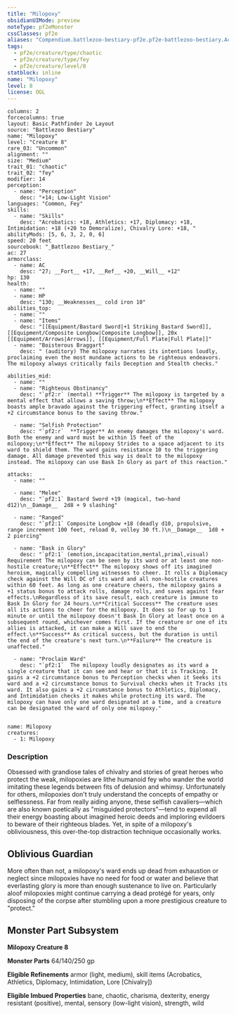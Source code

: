```yaml
---
title: "Milopoxy"
obsidianUIMode: preview
noteType: pf2eMonster
cssClasses: pf2e
aliases: "Compendium.battlezoo-bestiary-pf2e.pf2e-battlezoo-bestiary.Actor.ujOHv8qAKCnjkBOK" 
tags:
  - pf2e/creature/type/chaotic
  - pf2e/creature/type/fey
  - pf2e/creature/level/8
statblock: inline
name: "Milopoxy"
level: 8
license: OGL
---
```


```statblock
columns: 2
forcecolumns: true
layout: Basic Pathfinder 2e Layout
source: "Battlezoo Bestiary"
name: "Milopoxy"
level: "Creature 8"
rare_03: "Uncommon"
alignment: ""
size: "Medium"
trait_01: "chaotic"
trait_02: "fey"
modifier: 14
perception:
  - name: "Perception"
    desc: "+14; Low-Light Vision"
languages: "Common, Fey"
skills:
  - name: "Skills"
    desc: "Acrobatics: +18, Athletics: +17, Diplomacy: +18, Intimidation: +18 (+20 to Demoralize), Chivalry Lore: +18, "
abilityMods: [5, 6, 3, 2, 0, 6]
speed: 20 feet
sourcebook: "_Battlezoo Bestiary_"
ac: 27
armorclass:
  - name: AC
    desc: "27; __Fort__ +17, __Ref__ +20, __Will__ +12"
hp: 130
health:
  - name: ""
  - name: HP
    desc: "130; __Weaknesses__ cold iron 10"
abilities_top:
  - name: ""
  - name: "Items"
    desc: "[[Equipment/Bastard Sword|+1 Striking Bastard Sword]], [[Equipment/Composite Longbow|Composite Longbow]], 20x [[Equipment/Arrows|Arrows]], [[Equipment/Full Plate|Full Plate]]"
  - name: "Boisterous Braggart"
    desc: " (auditory) The milopoxy narrates its intentions loudly, proclaiming even the most mundane actions to be righteous endeavors. The milopoxy always critically fails Deception and Stealth checks."

abilities_mid:
  - name: ""
  - name: "Righteous Obstinancy"
    desc: "`pf2:r` (mental) **Trigger** The milopoxy is targeted by a mental effect that allows a saving throw;\n**Effect** The milopoxy boasts ample bravado against the triggering effect, granting itself a +2 circumstance bonus to the saving throw."

  - name: "Selfish Protection"
    desc: "`pf2:r`  **Trigger** An enemy damages the milopoxy's ward. Both the enemy and ward must be within 15 feet of the milopoxy;\n**Effect** The milopoxy Strides to a space adjacent to its ward to shield them. The ward gains resistance 10 to the triggering damage. All damage prevented this way is dealt to the milopoxy instead. The milopoxy can use Bask In Glory as part of this reaction."

attacks:
  - name: ""

  - name: "Melee"
    desc: "`pf2:1` Bastard Sword +19 (magical, two-hand d12)\n__Damage__  2d8 + 9 slashing"

  - name: "Ranged"
    desc: "`pf2:1` Composite Longbow +18 (deadly d10, propulsive, range increment 100 feet, reload 0, volley 30 ft.)\n__Damage__  1d8 + 2 piercing"

  - name: "Bask in Glory"
    desc: "`pf2:1` (emotion,incapacitation,mental,primal,visual) Requirement The milopoxy can be seen by its ward or at least one non-hostile creature;\n**Effect** The milopoxy shows off its imagined heroism, magically compelling witnesses to cheer. It rolls a Diplomacy check against the Will DC of its ward and all non-hostile creatures within 60 feet. As long as one creature cheers, the milopoxy gains a +1 status bonus to attack rolls, damage rolls, and saves against fear effects.\nRegardless of its save result, each creature is immune to Bask In Glory for 24 hours.\n**Critical Success** The creature uses all its actions to cheer for the milopoxy. It does so for up to 1 minute or until the milopoxy doesn't Bask In Glory at least once on a subsequent round, whichever comes first. If the creature or one of its allies is attacked, it can make a Will save to end the effect.\n**Success** As critical success, but the duration is until the end of the creature's next turn.\n**Failure** The creature is unaffected."

  - name: "Proclaim Ward"
    desc: "`pf2:1`  The milopoxy loudly designates as its ward a single creature that it can see and hear or that it is Tracking. It gains a +2 circumstance bonus to Perception checks when it Seeks its ward and a +2 circumstance bonus to Survival checks when it Tracks its ward. It also gains a +2 circumstance bonus to Athletics, Diplomacy, and Intimidation checks it makes while protecting its ward. The milopoxy can have only one ward designated at a time, and a creature can be designated the ward of only one milopoxy."
 
```

```encounter-table
name: Milopoxy
creatures:
  - 1: Milopoxy
```


### Description
Obsessed with grandiose tales of chivalry and stories of great heroes who protect the weak, milopoxies are lithe humanoid fey who wander the world imitating these legends between fits of delusion and whimsy. Unfortunately for others, milopoxies don't truly understand the concepts of empathy or selflessness. Far from really aiding anyone, these selfish cavaliers—which are also known poetically as "misguided protectors"—tend to expend all their energy boasting about imagined heroic deeds and imploring evildoers to beware of their righteous blades. Yet, in spite of a milopoxy's obliviousness, this over-the-top distraction technique occasionally works.

## Oblivious Guardian

More often than not, a milopoxy's ward ends up dead from exhaustion or neglect since milopoxies have no need for food or water and believe that everlasting glory is more than enough sustenance to live on. Particularly aloof milopoxies might continue carrying a dead protégé for years, only disposing of the corpse after stumbling upon a more prestigious creature to "protect."

## Monster Part Subsystem

**Milopoxy Creature 8**

**Monster Parts** 64/140/250 gp

**Eligible Refinements** armor (light, medium), skill items (Acrobatics, Athletics, Diplomacy, Intimidation, Lore \[Chivalry\])

**Eligible Imbued Properties** bane, chaotic, charisma, dexterity, energy resistant (positive), mental, sensory (low-light vision), strength, wild
